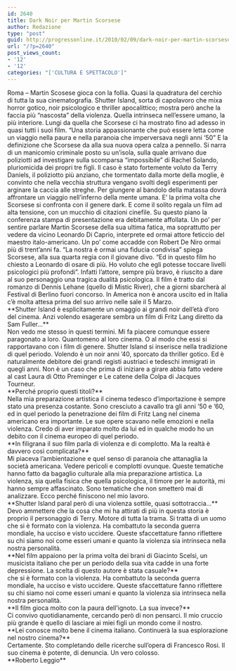 ```yaml
---
id: 2640
title: Dark Noir per Martin Scorsese
author: Redazione
type: "post"
guid: http://progressonline.it/2010/02/09/dark-noir-per-martin-scorsese/
url: "/?p=2640"
post_views_count:
- '12'
- '12'
categories: "['CULTURA E SPETTACOLO']"
---
```


<div> </div><div>Roma – Martin Scosese gioca con la follia. Quasi la quadratura del cerchio di tutta la sua cinematografia. Shutter Island, sorta di capolavoro che mixa horror gotico, noir psicologico e thriller apocalittico; mostra però anche la faccia più “nascosta” della violenza. Quella intrinseca nell’essere umano, la più interiore. Lungi da quella che Scorsese ci ha mostrato fino ad adesso in quasi tutti i suoi film. “Una storia appassionante che può essere letta come un viaggio nella paura e nella paranoia che imperversava negli anni ‘50” E la definizione che Scorsese da alla sua nuova opera calza a pennello. Si narra di un manicomio criminale posto su un’isola, sulla quale arrivano due poliziotti ad investigare sulla scomparsa “impossibile” di Rachel Solando, pluriomicida dei propri tre figli. Il caso è stato fortemente voluto da Terry Daniels, il poliziotto più anziano, che tormentato dalla morte della moglie, è convinto che nella vecchia struttura vengano svolti degli esperimenti per arginare la caccia alle streghe. Per giungere al bandolo della matassa dovrà affrontare un viaggio nell’inferno della mente umana. E’ la prima volta che Scorsese si confronta con il genere dark. E come il solito regala un film ad alta tensione, con un mucchio di citazioni cinefile. Su questo piano la conferenza stampa di presentazione era debitamente affollata. Un po’ per sentire parlare Martin Scorsese della sua ultima fatica, ma soprattutto per vedere da vicino Leonardo Di Caprio, interprete ed ormai attore feticcio del maestro italo-americano. Un po’ come accadde con Robert De Niro ormai più di trent’anni fa. “La nostra è ormai una fiducia condivisa” spiega Scorsese, alla sua quarta regia con il giovane divo. “Ed in questo film ho chiesto a Leonardo di osare di più. Ho voluto che egli potesse toccare livelli psicologici più profondi”. Infatti l’attore, sempre più bravo, è riuscito a dare al suo personaggio una tragica dualità psicologica. Il film è tratto dal romanzo di Dennis Lehane (quello di Mistic River), che a giorni sbarcherà al Festival di Berlino fuori concorso. In America non è ancora uscito ed in Italia c’è molta attesa prima del suo arrivo nelle sale il 5 Marzo. </div><div>  
</div><div>**Shutter Island è esplicitamente un omaggio ai grandi noir dell’età d’oro del cinema. Anzi volendo esagerare sembra un film di Fritz Lang diretto da Sam Fuller…**</div><div>Non vedo me stesso in questi termini. Mi fa piacere comunque essere paragonato a loro. Quantomeno al loro cinema. O al modo che essi si rapportavano con i film di genere. Shutter Island si inserisce nella tradizione di quel periodo. Volendo è un noir anni ’40, sporcato da thriller gotico. Ed è naturalmente debitore dei grandi registi austriaci e tedeschi immigrati in quegli anni. Non è un caso che prima di iniziare a girare abbia fatto vedere al cast Laura di Otto Preminger e Le catene della Colpa di Jacques Tourneur. </div><div> </div><div>**Perché proprio questi titoli?**</div><div>Nella mia preparazione artistica il cinema tedesco d’importazione è sempre stato una presenza costante. Sono cresciuto a cavallo tra gli anni ’50 e ’60, ed in quel periodo la penetrazione dei film di Fritz Lang nel cinema americano era importante. Le sue opere scavano nelle emozioni e nella violenza. Credo di aver imparato molto da lui ed in qualche modo ho un debito con il cinema europeo di quel periodo.</div><div> </div><div>**In filigrana il suo film parla di violenza e di complotto. Ma la realtà è davvero così complicata?**</div><div>Mi piaceva l’ambientazione e quel senso di paranoia che attanaglia la società americana. Vedere pericoli e complotti ovunque. Queste tematiche hanno fatto da bagaglio culturale alla mia preparazione artistica. La violenza, sia quella fisica che quella psicologica, il timore per le autorità, mi hanno sempre affascinato. Sono tematiche che non smetterò mai di analizzare. Ecco perché finiscono nel mio lavoro.</div><div> </div><div>**Shutter Island paral però di una violenza sottile, quasi sottotraccia…**</div><div>Devo ammettere che la cosa che mi ha attirati di più in questa storia è proprio il personaggio di Terry. Motore di tutta la trama. Si tratta di un uomo che si è formato con la violenza. Ha combattuto la seconda guerra mondiale, ha ucciso e visto uccidere. Queste sfaccettature fanno riflettere su chi siamo noi come esseri umani e quanto la violenza sia intrinseca nella nostra personalità. </div><div> </div><div>**Nel film appaiono per la prima volta dei brani di Giacinto Scelsi, un musicista italiano che per un periodo della sua vita cadde in una forte depressione. La scelta di questo autore è stata casuale?**</div><div>che si è formato con la violenza. Ha combattuto la seconda guerra mondiale, ha ucciso e visto uccidere. Queste sfaccettature fanno riflettere su chi siamo noi come esseri umani e quanto la violenza sia intrinseca nella nostra personalità. </div><div> </div><div>**Il film gioca molto con la paura dell’ignoto. La sua invece?**</div><div>Ci convivo quotidianamente, cercando però di non pensarci. Il mio cruccio più grande è quello di lasciare ai miei figli un mondo come il nostro. </div><div> </div><div>**Lei conosce molto bene il cinema italiano. Continuerà la sua esplorazione nel nostro cinema?**</div><div>Certamente. Sto completando delle ricerche sull’opera di Francesco Rosi. Il suo cinema è potente, di denuncia. Un vero colosso.</div><div> </div><div>**Roberto Leggio** </div>